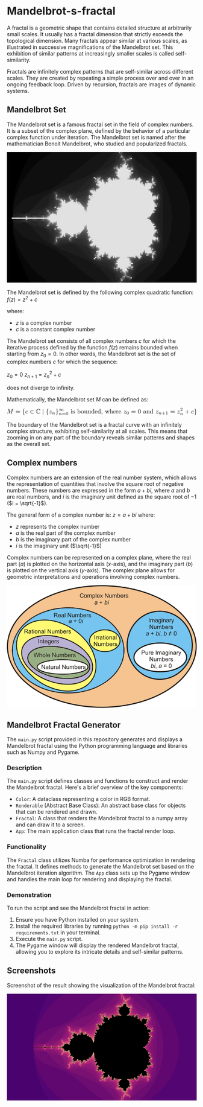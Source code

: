# Mandelbrot-s-fractal

A fractal is a geometric shape that contains detailed structure at arbitrarily small scales. It usually has a fractal dimension that strictly exceeds the topological dimension. Many fractals appear similar at various scales, as illustrated in successive magnifications of the Mandelbrot set. This exhibition of similar patterns at increasingly smaller scales is called self-similarity.

Fractals are infinitely complex patterns that are self-similar across different scales. They are created by repeating a simple process over and over in an ongoing feedback loop. Driven by recursion, fractals are images of dynamic systems.

## Mandelbrot Set

The Mandelbrot set is a famous fractal set in the field of complex numbers. It is a subset of the complex plane, defined by the behavior of a particular complex function under iteration. The Mandelbrot set is named after the mathematician Benoit Mandelbrot, who studied and popularized fractals.

![Pixel Mandelbrot](app/img/sreenshots/pixel.png)

The Mandelbrot set is defined by the following complex quadratic function: $f(z) = z^2 + c$

where:
- $z$ is a complex number
- $c$ is a constant complex number

The Mandelbrot set consists of all complex numbers $c$ for which the iterative process defined by the function $f(z)$ remains bounded when starting from $z_0 = 0$. In other words, the Mandelbrot set is the set of complex numbers $c$ for which the sequence:

$z_0 = 0$
$z_{n+1} = z_n^2 + c$

does not diverge to infinity.

Mathematically, the Mandelbrot set $M$ can be defined as:

![Formula](app/img/readme/Formula.png)

The boundary of the Mandelbrot set is a fractal curve with an infinitely complex structure, exhibiting self-similarity at all scales. This means that zooming in on any part of the boundary reveals similar patterns and shapes as the overall set.

## Complex numbers

Complex numbers are an extension of the real number system, which allows the representation of quantities that involve the square root of negative numbers. These numbers are expressed in the form $a + bi$, where $a$ and $b$ are real numbers, and $i$ is the imaginary unit defined as the square root of $-1$ ($i = \sqrt{-1}$).

The general form of a complex number is: $z = a + bi$
where:
- $z$ represents the complex number
- $a$ is the real part of the complex number
- $b$ is the imaginary part of the complex number
- $i$ is the imaginary unit ($\sqrt{-1}$)

Complex numbers can be represented on a complex plane, where the real part ($a$) is plotted on the horizontal axis ($x$-axis), and the imaginary part ($b$) is plotted on the vertical axis ($y$-axis). The complex plane allows for geometric interpretations and operations involving complex numbers.

![Complex numbers](./app/img/readme/complex_numbers.png)

## Mandelbrot Fractal Generator

The `main.py` script provided in this repository generates and displays a Mandelbrot fractal using the Python programming language and libraries such as Numpy and Pygame.

### Description

The `main.py` script defines classes and functions to construct and render the Mandelbrot fractal. Here's a brief overview of the key components:

- `Color`: A dataclass representing a color in RGB format.
- `Renderable` (Abstract Base Class): An abstract base class for objects that can be rendered and drawn.
- `Fractal`: A class that renders the Mandelbrot fractal to a numpy array and can draw it to a screen.
- `App`: The main application class that runs the fractal render loop.

### Functionality

The `Fractal` class utilizes Numba for performance optimization in rendering the fractal. It defines methods to generate the Mandelbrot set based on the Mandelbrot iteration algorithm. The `App` class sets up the Pygame window and handles the main loop for rendering and displaying the fractal.

### Demonstration

To run the script and see the Mandelbrot fractal in action:

1. Ensure you have Python installed on your system.
2. Install the required libraries by running `python -m pip install -r requirements.txt` in your terminal.
3. Execute the `main.py` script.
4. The Pygame window will display the rendered Mandelbrot fractal, allowing you to explore its intricate details and self-similar patterns.


## Screenshots

Screenshot of the result showing the visualization of the Mandelbrot fractal:

![Textured Mandelbrot](app/img/sreenshots/colored.png)

